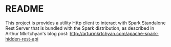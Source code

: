 # README #

This project is provides a utility Http client to interact with Spark Standalone Rest Server that is bundled with the Spark distribution, as described in Arthur Mkrtchyan's blog post: http://arturmkrtchyan.com/apache-spark-hidden-rest-api